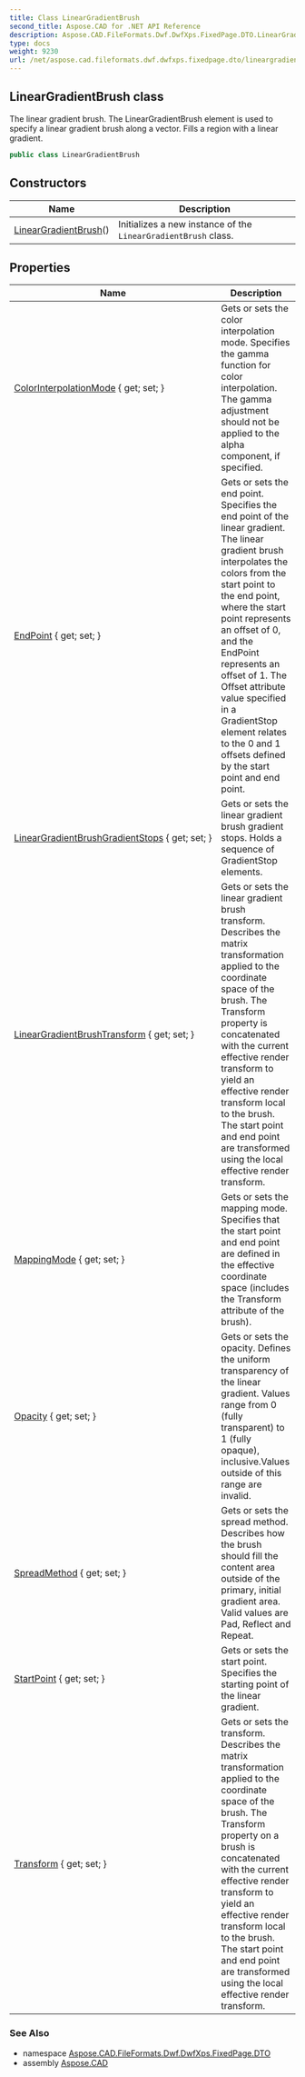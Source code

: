 ```yaml
---
title: Class LinearGradientBrush
second_title: Aspose.CAD for .NET API Reference
description: Aspose.CAD.FileFormats.Dwf.DwfXps.FixedPage.DTO.LinearGradientBrush class. The linear gradient brush. The LinearGradientBrush element is used to specify a linear gradient brush along a vector. Fills a region with a linear gradient
type: docs
weight: 9230
url: /net/aspose.cad.fileformats.dwf.dwfxps.fixedpage.dto/lineargradientbrush/
---
```

## LinearGradientBrush class

The linear gradient brush. The LinearGradientBrush element is used to specify a linear gradient brush along a vector. Fills a region with a linear gradient.

```csharp
public class LinearGradientBrush
```

## Constructors

| Name | Description |
| --- | --- |
| [LinearGradientBrush](lineargradientbrush/)() | Initializes a new instance of the `LinearGradientBrush` class. |

## Properties

| Name | Description |
| --- | --- |
| [ColorInterpolationMode](../../aspose.cad.fileformats.dwf.dwfxps.fixedpage.dto/lineargradientbrush/colorinterpolationmode/) { get; set; } | Gets or sets the color interpolation mode. Specifies the gamma function for color interpolation. The gamma adjustment should not be applied to the alpha component, if specified. |
| [EndPoint](../../aspose.cad.fileformats.dwf.dwfxps.fixedpage.dto/lineargradientbrush/endpoint/) { get; set; } | Gets or sets the end point. Specifies the end point of the linear gradient. The linear gradient brush interpolates the colors from the start point to the end point, where the start point represents an offset of 0, and the EndPoint represents an offset of 1. The Offset attribute value specified in a GradientStop element relates to the 0 and 1 offsets defined by the start point and end point. |
| [LinearGradientBrushGradientStops](../../aspose.cad.fileformats.dwf.dwfxps.fixedpage.dto/lineargradientbrush/lineargradientbrushgradientstops/) { get; set; } | Gets or sets the linear gradient brush gradient stops. Holds a sequence of GradientStop elements. |
| [LinearGradientBrushTransform](../../aspose.cad.fileformats.dwf.dwfxps.fixedpage.dto/lineargradientbrush/lineargradientbrushtransform/) { get; set; } | Gets or sets the linear gradient brush transform. Describes the matrix transformation applied to the coordinate space of the brush. The Transform property is concatenated with the current effective render transform to yield an effective render transform local to the brush. The start point and end point are transformed using the local effective render transform. |
| [MappingMode](../../aspose.cad.fileformats.dwf.dwfxps.fixedpage.dto/lineargradientbrush/mappingmode/) { get; set; } | Gets or sets the mapping mode. Specifies that the start point and end point are defined in the effective coordinate space (includes the Transform attribute of the brush). |
| [Opacity](../../aspose.cad.fileformats.dwf.dwfxps.fixedpage.dto/lineargradientbrush/opacity/) { get; set; } | Gets or sets the opacity. Defines the uniform transparency of the linear gradient. Values range from 0 (fully transparent) to 1 (fully opaque), inclusive.Values outside of this range are invalid. |
| [SpreadMethod](../../aspose.cad.fileformats.dwf.dwfxps.fixedpage.dto/lineargradientbrush/spreadmethod/) { get; set; } | Gets or sets the spread method. Describes how the brush should fill the content area outside of the primary, initial gradient area. Valid values are Pad, Reflect and Repeat. |
| [StartPoint](../../aspose.cad.fileformats.dwf.dwfxps.fixedpage.dto/lineargradientbrush/startpoint/) { get; set; } | Gets or sets the start point. Specifies the starting point of the linear gradient. |
| [Transform](../../aspose.cad.fileformats.dwf.dwfxps.fixedpage.dto/lineargradientbrush/transform/) { get; set; } | Gets or sets the transform. Describes the matrix transformation applied to the coordinate space of the brush. The Transform property on a brush is concatenated with the current effective render transform to yield an effective render transform local to the brush. The start point and end point are transformed using the local effective render transform. |

### See Also

* namespace [Aspose.CAD.FileFormats.Dwf.DwfXps.FixedPage.DTO](../../aspose.cad.fileformats.dwf.dwfxps.fixedpage.dto/)
* assembly [Aspose.CAD](../../)


